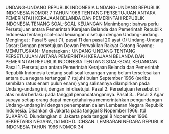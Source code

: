  UNDANG-UNDANG REPUBLIK INDONESIA UNDANG-UNDANG REPUBLIK INDONESIA NOMOR 7 TAHUN 1966 TENTANG PERSETUJUAN ANTARA PEMERINTAH KERAJAAN BELANDA DAN PEMERINTAH REPUBLIK INDONESIA TENANG SOAL-SOAL KEUANGAN
Menimbang :
 bahwa perlu Persetujuan antara Pemerintah Kerajaan Belanda dan Pemerintah Republik Indonesia tentang soal-soal keuangan disetujui dengan Undang-undang.
Mengingat :
 Pasal 5 ayat (1), pasal 11 dan pasal 20 ayat (1) Undang-Undang Dasar; Dengan persetujuan Dewan Perwakilan Rakyat Gotong Royong;
MEMUTUSKAN :
 Menetapkan : UNDANG-UNDANG TENTANG PERSETUJUAN ANTARA PEMERINTAH KERAJAAN BELANDA DAN PEMERINTAH REPUBLIK INDONESIA TENTANG SOAL-SOAL KEUANGAN. Pasal 1. Persetujuan antara Pemerintah Kerajaan Belanda dan Pemerintah Republik Indonesia tentang soal-soal keuangan yang belum terselesaikan antara dua negara tertanggal 7 (tujuh) bulan September 1966 (seribu sembilan ratus enam puluh enam) yang salinannya dilampirkan pada Undang-undang ini, dengan ini disetujui. Pasal 2. Persetujuan tersebut di atas mulai berlaku pada tanggal penandatangannya. Pasal 3…
Pasal 3
Agar supaya setiap orang dapat mengetahuinya memerintahkan pengundangan Undang-undang ini dengan penempatan dalam Lembaran Negara Republik Indonesia. Disahkan di Jakarta pada tanggal 8 Nopember 1966. ttd SUKARNO. Diundangkan di Jakarta pada tanggal 8 Nopember 1966. SEKRETARIS NEGARA, ttd MOHD. ICHSAN. LEMBARAN NEGARA REPUBLIK INDONESIA TAHUN 1966 NOMOR 34